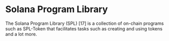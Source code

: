 # Solana Program Library

The Solana Program Library (SPL) [17] is a collection of on-chain programs such as SPL-Token that facilitates tasks such as creating and using tokens and a lot more.
